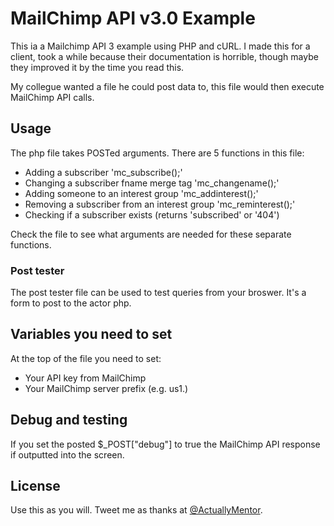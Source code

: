 # MailChimp API v3.0 Example

This ia a Mailchimp API 3 example using PHP and cURL. I made this for a client, took a while because their documentation is horrible, though maybe they improved it by the time you read this.

My collegue wanted a file he could post data to, this file would then execute MailChimp API calls.

## Usage

The php file takes POSTed arguments. There are 5 functions in this file:

- Adding a subscriber 'mc_subscribe();'
- Changing a subscriber fname merge tag 'mc_changename();'
- Adding someone to an interest group 'mc_addinterest();'
- Removing a subscriber from an interest group 'mc_reminterest();'
- Checking if a subscriber exists (returns 'subscribed' or '404')

Check the file to see what arguments are needed for these separate functions.

### Post tester

The post tester file can be used to test queries from your broswer. It's a form to post to the actor php.

## Variables you need to set

At the top of the file you need to set:

- Your API key from MailChimp
- Your MailChimp server prefix (e.g. us1.)

## Debug and testing

If you set the posted $_POST["debug"] to true the MailChimp API response if outputted into the screen.

## License

Use this as you will. Tweet me as thanks at <a href="https://www.twitter.com/actuallymentor">@ActuallyMentor</a>.
